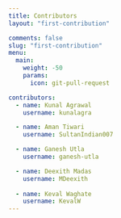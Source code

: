 ```yaml
---
title: Contributors
layout: "first-contribution"

comments: false
slug: "first-contribution"
menu:
  main:
    weight: -50
    params:
      icon: git-pull-request

contributors:
  - name: Kunal Agrawal
    username: kunalagra

  - name: Aman Tiwari
    username: SultanIndian007

  - name: Ganesh Utla
    username: ganesh-utla

  - name: Deexith Madas
    username: MDeexith
    
  - name: Keval Waghate
    username: KevalW
---
```

